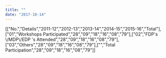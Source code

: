 ```yaml
---
title: ""
date: "2017-10-14"
---
```


\[\["No.","Details","2011-12","2012-13","2013-14","2014-15","2015-16","Total"\],\["01","Workshops Participated","28","09","18","16","08","79"\],\["02","FDP's \\/MDP\\/EDP 's Attended","28","09","18","16","08","79"\],\["03","Others","28","09","18","16","08","79"\],\["","Total Participation","28","09","18","16","08","79"\]\]
